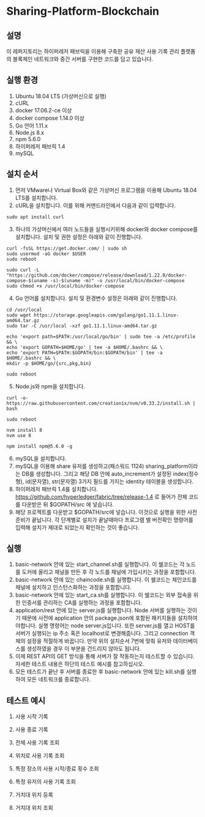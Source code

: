 # Sharing-Platform-Blockchain

## 설명
이 레퍼지토리는 하이퍼레저 패브릭을 이용해 구축한 공유 재산 사용 기록 관리 플랫폼의 블록체인 네트워크와 중간 서버를 구현한 코드를 담고 있습니다.

## 실행 환경
1. Ubuntu 18.04 LTS (가상머신으로 실행)
2. cURL
3. docker 17.06.2-ce 이상
4. docker compose 1.14.0 이상
5. Go 언어 1.11.x
6. Node.js 8.x
7. npm 5.6.0
8. 하이퍼레저 패브릭 1.4
9. mySQL

## 설치 순서
1. 먼저 VMware나 Virtual Box와 같은 가상머신 프로그램을 이용해 Ubuntu 18.04 LTS를 설치합니다.
2. cURL을 설치합니다. 이를 위해 커맨드라인에서 다음과 같이 입력합니다.
~~~
sudo apt install curl
~~~
3. 하나의 가상머신에서 여러 노드들을 실행시키위해 docker와 docker compose를 설치합니다. 설치 및 권한 설정은 아래와 같이 진행합니다.
~~~
curl -fsSL https://get.docker.com/ | sudo sh
sudo usermod -aG docker $USER
sudo reboot

sudo curl -L "https://github.com/docker/compose/release/download/1.22.0/docker-compose-$(uname -s)-$(uname -m)" -o /usr/local/bin/docker-compose
sudo chmod +x /usr/local/bin/docker-compose
~~~
4. Go 언어를 설치합니다. 설치 및 환경변수 설정은 아래와 같이 진행합니다.
~~~
cd /usr/local
sudo wget https://storage.googleapis.com/golang/go1.11.1.linux-amd64.tar.gz
sudo tar -C /usr/local -xzf go1.11.1.linux-amd64.tar.gz

echo 'export path=$PATH:/usr/local/go/bin' | sudo tee -a /etc/profile && \
echo 'export GOPATH=$HOME/go' | tee -a $HOME/.bashrc && \
echo 'export PATH=$PATH:$GOPATH/bin:$GOPATH/bin' | tee -a $HOME/.bashrc && \
mkdir -p $HOME/go/{src,pkg,bin}

sudo reboot
~~~
5. Node.js와 npm을 설치합니다.
~~~
curl -o- https://raw.githubusercontent.com/creationix/nvm/v0.33.2/install.sh | bash

sudo reboot

nvm install 8
nvm use 8

npm install npm@5.6.0 -g
~~~
6. mySQL을 설치합니다.
7. mySQL을 이용해 share 유저를 생성하고(패스워드 1124) sharing_platform이라는 DB를 생성합니다. 그리고 해당 DB 안에 auto_increment가 설정된 index(정수형), id(문자열), str(문자열) 3가지 필드를 가지는 identity 테이블을 생성합니다. 
8. 하이퍼레저 패브릭 1.4를 설치합니다. https://github.com/hyperledger/fabric/tree/release-1.4 로 들어가 전체 코드를 다운받은 뒤 $GOPATH/src 에 넣습니다. 
9. 해당 프로젝트를 다운받고 $GOPATH/src에 넣습니다. 이것으로 실행을 위한 사전준비가 끝납니다. 각 단계별로 설치가 끝날때마다 프로그램 별 버전확인 명령어를 입력해 설치가 제대로 되었는지 확인하는 것이 좋습니다.

## 실행
1. basic-network 안에 있는 start_channel.sh를 실행합니다. 이 쉘코드는 각 노드를 도커에 올리고 채널을 만든 후 각 노드를 채널에 가입시키는 과정을 포함합니다.
2. basic-network 안에 있는 chaincode.sh를 실행합니다. 이 쉘코드는 체인코드를 채널에 설치하고 인스턴스화하는 과정을 포함합니다.
3. basic-network 안에 있는 start_ca.sh를 실행합니다. 이 쉘코드는 외부 접속을 위한 인증서를 관리하는 CA를 실행하는 과정을 포함합니다.
4. application/rest 안에 있는 server.js를 실행합니다. Node 서버를 실행하는 것이기 때문에 사전에 application 안의 package.json에 포함된 패키지들을 설치하여야합니다. 실행 명령어는 node server.js입니다. 또한 server.js를 열고 HOST를 서버가 실행되는 ip 주소 혹은 localhost로 변경해줍니다. 그리고 connection 객체의 설정을 적절하게 바꿉니다. 만약 위의 설치순서 7번에 맞춰 유저와 데이터베이스를 생성하였을 경우 이 부분을 건드리지 않아도 됩니다.
5. 이제 REST API의 GET 방식을 통해 서버가 잘 작동하는지 테스트할 수 있습니다. 자세한 테스트 내용은 하단의 테스트 예시를 참고하십시오.
6. 모든 테스트가 끝난 후 서버를 종료한 후 basic-network 안에 있는 kill.sh를 실행하여 모든 네트워크를 종료합니다.

## 테스트 예시

1. 사용 시작 기록

2. 사용 종료 기록

3. 전체 사용 기록 조회

4. 위치로 사용 기록 조회

5. 특정 장소의 사용 시작/종료 횟수 조회

6. 특정 유저의 사용 기록 조회

7. 거치대 위치 등록

8. 거치대 위치 조회
